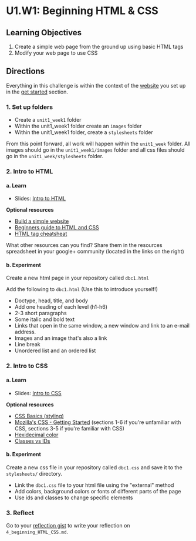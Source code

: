# U1.W1: Beginning HTML & CSS

## Learning Objectives
1. Create a simple web page from the ground up using basic HTML tags
2. Modify your web page to use CSS


## Directions

Everything in this challenge is within the context of the [website](../1_Get_Started/2_set_up_repo.md) you set up in the [get started](../1_Get_Started/) section.

### 1. Set up folders

* Create a `unit1_week1` folder
* Within the unit1_week1 folder create an `images` folder
* Within the unit1_week1 folder, create a `stylesheets` folder

From this point forward, all work will happen within the `unit1_week` folder.  All images should go in the `unit1_week1/images` folder and all css files should go in the `unit1_week/stylesheets` folder.

### 2. Intro to HTML

#### a. Learn

* Slides: [Intro to HTML](http://girldevelopit.com/assets/html-css/class1.html)

**Optional resources**

* [Build a simple website](http://teamtreehouse.com/library/build-a-simple-website)
* [Beginners guide to HTML and CSS](http://learn.shayhowe.com/html-css/)
* [HTML tag cheatsheat](http://skillcrush.com/wp-content/uploads/2012/06/HTML-Cheatsheet-Skillcrush.pdf)

What other resources can you find? Share them in the resources spreadsheet in your google+ community (located in the links on the right)

#### b. Experiment
Create a new html page in your repository called `dbc1.html`

Add the following to `dbc1.html` (Use this to introduce yourself!)

* Doctype, head, title, and body
* Add one heading of each level (h1-h6) 
* 2-3 short paragraphs
* Some italic and bold text
* Links that open in the same window, a new window and link to an e-mail address.
* Images and an image that's also a link
* Line break
* Unordered list and an ordered list

### 2. Intro to CSS

#### a. Learn

* Slides: [Intro to CSS](http://girldevelopit.com/assets/html-css/class2.html)

**Optional resources**

* [CSS Basics (styling) ](http://www.cssbasics.com/introduction-to-css/)
* [Mozilla's CSS - Getting Started](https://developer.mozilla.org/en-US/docs/Web/Guide/CSS/Getting_started) (sections 1-6 if you're unfamiliar with CSS, sections 3-5 if you're familiar with CSS)
* [Hexidecimal color](http://skillcrush.com/2012/05/07/hexadecimal/)
* [Classes vs IDs](http://skillcrush.com/2013/01/28/understanding-css-classes-vs-ids/)


#### b. Experiment
Create a new css file in your repository called `dbc1.css` and save it to the `stylesheets/` directory.

* Link the `dbc1.css` file to your html file using the "external" method
* Add colors, background colors or fonts of different parts of the page
* Use ids and classes to change specific elements


### 3. Reflect 
Go to your [reflection gist](https://gist.github.com) to write your reflection on `4_beginning_HTML_CSS.md`.

